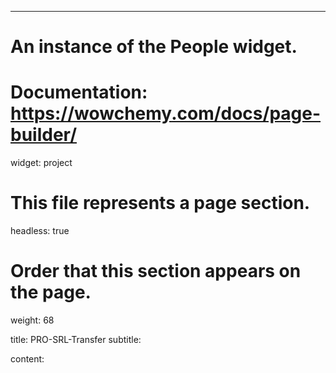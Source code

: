 ---
# An instance of the People widget.
# Documentation: https://wowchemy.com/docs/page-builder/
widget: project

# This file represents a page section.
headless: true

# Order that this section appears on the page.
weight: 68

title: PRO-SRL-Transfer
subtitle:

content:

